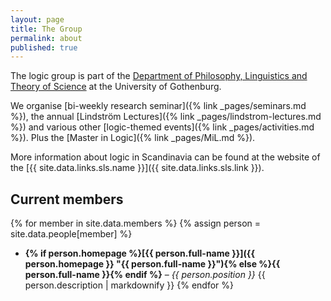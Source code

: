 ```yaml
---
layout: page
title: The Group
permalink: about
published: true
---
```


The logic group is part of the [Department of Philosophy, Linguistics and Theory of Science](https://www.gu.se/flov) at the University of Gothenburg.

We organise [bi-weekly research seminar]({% link _pages/seminars.md %}), the annual [Lindström Lectures]({% link _pages/lindstrom-lectures.md %}) and various other [logic-themed events]({% link _pages/activities.md %}).
Plus the [Master in Logic]({% link _pages/MiL.md %}).

More information about logic in Scandinavia can be found at the website of the [{{ site.data.links.sls.name }}]({{ site.data.links.sls.link }}).

## Current members

{% for member in site.data.members %}
{% assign person = site.data.people[member] %}
 - **{% if person.homepage %}[{{ person.full-name }}]({{ person.homepage }} "{{ person.full-name }}"){% else %}{{ person.full-name }}{% endif %}** – _{{ person.position }}_
    {{ person.description | markdownify }}
{% endfor %}
